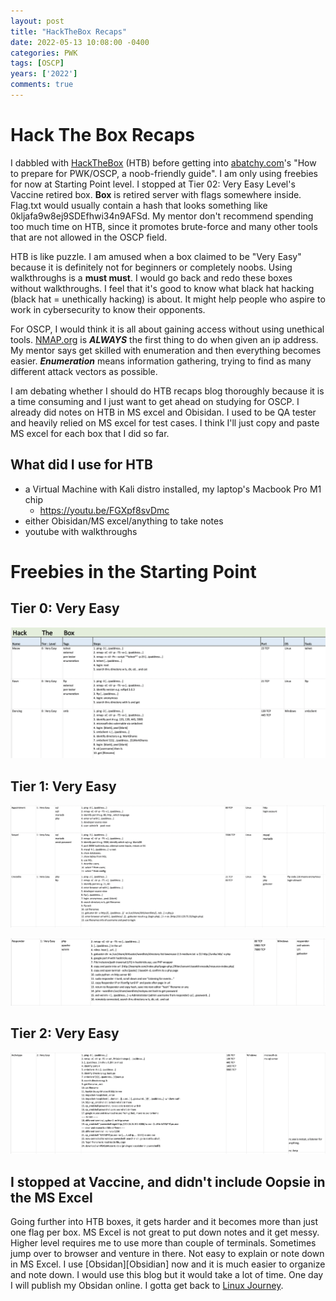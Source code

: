 ```yaml
---
layout: post
title: "HackTheBox Recaps"
date: 2022-05-13 10:08:00 -0400
categories: PWK
tags: [OSCP]
years: ['2022']
comments: true
---
```


# Hack The Box Recaps

I dabbled with [HackTheBox][HackTheBox] (HTB) before getting into [abatchy.com][abatchy.com]'s "How to prepare for PWK/OSCP, a noob-friendly guide". I am only using freebies for now at Starting Point level. I stopped at Tier 02: Very Easy Level's Vaccine retired box. **Box** is retired server with flags somewhere inside. Flag.txt would usually contain a hash that looks something like 0kljafa9w8ej9SDEfhwi34n9AFSd. My mentor don't recommend spending too much time on HTB, since it promotes brute-force and many other tools that are not allowed in the OSCP field.

HTB is like puzzle. I am amused when a box claimed to be "Very Easy" because it is definitely not for beginners or completely noobs. Using walkthroughs is a **must must**. I would go back and redo these boxes without walkthroughs. I feel that it's good to know what black hat hacking (black hat = unethically hacking) is about. It might help people who aspire to work in cybersecurity to know their opponents.

For OSCP, I would think it is all about gaining access without using unethical tools. [NMAP.org][NMAP.org] is ***ALWAYS*** the first thing to do when given an ip address. My mentor says get skilled with enumeration and then everything becomes easier. ***Enumeration*** means information gathering, trying to find as many different attack vectors as possible. 

I am debating whether I should do HTB recaps blog thoroughly because it is a time consuming and I just want to get ahead on studying for OSCP. I already did notes on HTB in MS excel and Obisidan. I used to be QA tester and heavily relied on MS excel for test cases. I think I'll just copy and paste MS excel for each box that I did so far.

## What did I use for HTB

- a Virtual Machine with Kali distro installed, my laptop's Macbook Pro M1 chip
    - https://youtu.be/FGXpf8svDmc
- either Obisidan/MS excel/anything to take notes
- youtube with walkthroughs

# Freebies in the Starting Point
## Tier 0: Very Easy 

![Tier0](/public/img/Tier0_veryeasy.png)

## Tier 1: Very Easy


![Tier1](/public/img/tier1_veryeasy1.png)

![responderhtb](/public/img/responderhtb.png)

## Tier 2: Very Easy

![Tier02](/public/img/tier02htb.png)


## I stopped at Vaccine, and didn't include Oopsie in the MS Excel

Going further into HTB boxes, it gets harder and it becomes more than just one flag per box. MS Excel is not great to put down notes and it get messy. Higher level requires me to use more than couple of terminals. Sometimes jump over to browser and venture in there. Not easy to explain or note down in MS Excel. I use [Obsidan][Obsidian] now and it is much easier to organize and note down. I would use this blog but it would take a lot of time. One day I will publish my Obsidan online. I gotta get back to [Linux Journey][Linux Journey]. 


[HackTheBox]:https:/www.hackthebox.com
[abatchy.com]:https://www.abatchy.com/2017/03/how-to-prepare-for-pwkoscp-noob
[NMAP.org]:https://www.nmap.org
[Obsidan]:https://obsidian.md
[Linux Journey]:https://linuxjourney.com
